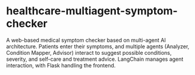 # healthcare-multiagent-symptom-checker
A web-based medical symptom checker based on multi-agent AI architecture. Patients enter their symptoms, and multiple agents (Analyzer, Condition Mapper, Advisor) interact to suggest possible conditions, severity, and self-care and treatment advice. LangChain manages agent interaction, with Flask handling the frontend. 
